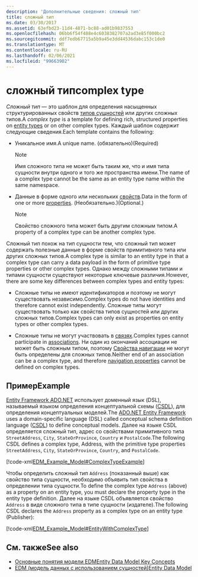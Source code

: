 ```yaml
---
description: 'Дополнительные сведения: сложный тип'
title: сложный тип
ms.date: 03/30/2017
ms.assetid: 63efbd23-11d4-4871-bc88-ad01b9837553
ms.openlocfilehash: 06bb6f54f488e4c6038382707a2ad3e85f000bc2
ms.sourcegitcommit: ddf7edb67715a5b9a45e3dd44536dabc153c1de0
ms.translationtype: MT
ms.contentlocale: ru-RU
ms.lasthandoff: 02/06/2021
ms.locfileid: "99663902"
---
```

# <a name="complex-type"></a><span data-ttu-id="f1609-103">сложный тип</span><span class="sxs-lookup"><span data-stu-id="f1609-103">complex type</span></span>

<span data-ttu-id="f1609-104">*Сложный тип* — это шаблон для определения насыщенных структурированных свойств [типов сущностей](entity-type.md) или других сложных типов.</span><span class="sxs-lookup"><span data-stu-id="f1609-104">A *complex type* is a template for defining rich, structured properties on [entity types](entity-type.md) or on other complex types.</span></span> <span data-ttu-id="f1609-105">Каждый шаблон содержит следующие сведения.</span><span class="sxs-lookup"><span data-stu-id="f1609-105">Each template contains the following:</span></span>  
  
- <span data-ttu-id="f1609-106">Уникальное имя.</span><span class="sxs-lookup"><span data-stu-id="f1609-106">A unique name.</span></span> <span data-ttu-id="f1609-107">(обязательно)</span><span class="sxs-lookup"><span data-stu-id="f1609-107">(Required)</span></span>  
  
    > [!NOTE]
    > <span data-ttu-id="f1609-108">Имя сложного типа не может быть таким же, что и имя типа сущности внутри одного и того же пространства имени.</span><span class="sxs-lookup"><span data-stu-id="f1609-108">The name of a complex type cannot be the same as an entity type name within the same namespace.</span></span>  
  
- <span data-ttu-id="f1609-109">Данные в форме одного или нескольких [свойств](property.md).</span><span class="sxs-lookup"><span data-stu-id="f1609-109">Data in the form of one or more [properties](property.md).</span></span> <span data-ttu-id="f1609-110">(Необязательно.)</span><span class="sxs-lookup"><span data-stu-id="f1609-110">(Optional.)</span></span>  
  
    > [!NOTE]
    > <span data-ttu-id="f1609-111">Свойство сложного типа может быть другим сложным типом.</span><span class="sxs-lookup"><span data-stu-id="f1609-111">A property of a complex type can be another complex type.</span></span>  
  
 <span data-ttu-id="f1609-112">Сложный тип похож на тип сущности тем, что сложный тип может содержать полезные данные в форме свойств примитивного типа или других сложных типов.</span><span class="sxs-lookup"><span data-stu-id="f1609-112">A complex type is similar to an entity type in that a complex type can carry a data payload in the form of primitive type properties or other complex types.</span></span> <span data-ttu-id="f1609-113">Однако между сложными типами и типами сущности существуют некоторые ключевые различия.</span><span class="sxs-lookup"><span data-stu-id="f1609-113">However, there are some key differences between complex types and entity types:</span></span>  
  
- <span data-ttu-id="f1609-114">Сложные типы не имеют идентификаторов и поэтому не могут существовать независимо.</span><span class="sxs-lookup"><span data-stu-id="f1609-114">Complex types do not have identities and therefore cannot exist independently.</span></span> <span data-ttu-id="f1609-115">Сложные типы могут существовать только как свойства типов сущностей или других сложных типов.</span><span class="sxs-lookup"><span data-stu-id="f1609-115">Complex types can only exist as properties on entity types or other complex types.</span></span>  
  
- <span data-ttu-id="f1609-116">Сложные типы не могут участвовать в [связях](association-type.md).</span><span class="sxs-lookup"><span data-stu-id="f1609-116">Complex types cannot participate in [associations](association-type.md).</span></span> <span data-ttu-id="f1609-117">Ни один из окончаний ассоциации не может быть сложным типом, поэтому [Свойства навигации](navigation-property.md) не могут быть определены для сложных типов.</span><span class="sxs-lookup"><span data-stu-id="f1609-117">Neither end of an association can be a complex type, and therefore [navigation properties](navigation-property.md) cannot be defined on complex types.</span></span>  
  
## <a name="example"></a><span data-ttu-id="f1609-118">Пример</span><span class="sxs-lookup"><span data-stu-id="f1609-118">Example</span></span>  

 <span data-ttu-id="f1609-119">[Entity Framework ADO.NET](./ef/index.md) использует доменный язык (DSL), называемый языком определения концептуальной схемы ([CSDL](/ef/ef6/modeling/designer/advanced/edmx/csdl-spec)), для определения концептуальных моделей.</span><span class="sxs-lookup"><span data-stu-id="f1609-119">The [ADO.NET Entity Framework](./ef/index.md) uses a domain-specific language (DSL) called conceptual schema definition language ([CSDL](/ef/ef6/modeling/designer/advanced/edmx/csdl-spec)) to define conceptual models.</span></span> <span data-ttu-id="f1609-120">Далее на языке CSDL определяется сложный тип, адрес со свойствами примитивного типа `StreetAddress`, `City`, `StateOrProvince`, `Country` и `PostalCode`.</span><span class="sxs-lookup"><span data-stu-id="f1609-120">The following CSDL defines a complex type, Address, with the primitive type properties `StreetAddress`, `City`, `StateOrProvince`, `Country`, and `PostalCode`.</span></span>  
  
 [!code-xml[EDM_Example_Model#ComplexTypeExample](../../../../samples/snippets/xml/VS_Snippets_Data/edm_example_model/xml/books2.edmx#complextypeexample)]  
  
 <span data-ttu-id="f1609-121">Чтобы определить сложный тип `Address` (показанный выше) как свойство типа сущности, необходимо объявить тип свойства в определении типа сущности.</span><span class="sxs-lookup"><span data-stu-id="f1609-121">To define the complex type `Address` (above) as a property on an entity type, you must declare the property type in the entity type definition.</span></span> <span data-ttu-id="f1609-122">Далее на языке CSDL объявляется свойство `Address` в виде сложного типа в типе сущности (издателе).</span><span class="sxs-lookup"><span data-stu-id="f1609-122">The following CSDL declares the `Address` property as a complex type on an entity type (Publisher):</span></span>  
  
 [!code-xml[EDM_Example_Model#EntityWithComplexType](../../../../samples/snippets/xml/VS_Snippets_Data/edm_example_model/xml/books3.edmx#entitywithcomplextype)]  
  
## <a name="see-also"></a><span data-ttu-id="f1609-123">См. также</span><span class="sxs-lookup"><span data-stu-id="f1609-123">See also</span></span>

- [<span data-ttu-id="f1609-124">Основные понятия модели EDM</span><span class="sxs-lookup"><span data-stu-id="f1609-124">Entity Data Model Key Concepts</span></span>](entity-data-model-key-concepts.md)
- [<span data-ttu-id="f1609-125">EDM (модель данных с использованием сущностей)</span><span class="sxs-lookup"><span data-stu-id="f1609-125">Entity Data Model</span></span>](entity-data-model.md)
